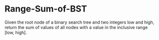 # Range-Sum-of-BST
Given the root node of a binary search tree and two integers low and high, return the sum of values of all nodes with a value in the inclusive range [low, high].   
